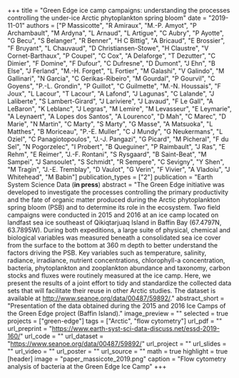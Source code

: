 +++
title = "Green Edge ice camp campaigns: understanding the processes controlling the under-ice Arctic phytoplankton spring bloom"
date = "2019-11-01"
authors = ["P Massicotte", "R Amiraux", "M.-P. Amyot", "P Archambault", "M Ardyna", "L Arnaud", "L Artigue", "C Aubry", "P Ayotte", "G Becu", "S Belanger", "R Benner", "H C Bittig", "A Bricaud", "E Brossier", "F Bruyant", "L Chauvaud", "D Christiansen-Stowe", "H Claustre", "V Cornet-Barthaux", "P Coupel", "C Cox", "A Delaforge", "T Dezutter", "C Dimier", "F Domine", "F Dufour", "C Dufresne", "D Dumont", "J Ehn", "B Else", "J Ferland", "M.-H. Forget", "L Fortier", "M Galashi", "V Galindo", "M Gallinari", "N Garcia", "C Gerikas-Ribeiro", "M Gourdal", "P Gourvil", "C Goyens", "P.-L. Grondin", "P Guillot", "C Guilmette", "M.-N. Houssais", "F Joux", "L Lacour", "T Lacour", "A Lafond", "J Lagunas", "C Lalande", "J Laliberte", "S Lambert-Girard", "J Lariviere", "J Lavaud", "F Le Gall", "A LeBaron", "K Leblanc", "J Legras", "M Lemire", "M Levasseur", "E Leymarie", "A Leynaert", "A Lopes dos Santos", "A Lourenco", "D Mah", "C Marec", "D Marie", "N Martin", "C Marty", "S Marty", "G Masse", "A Matsuoka", "L Matthes", "B Moriceau", "P.-E. Muller", "C J Mundy", "G Neukermans", "L Oziel", "C Panagiotopoulos", "J.-J. Pangazi", "G Picard", "M Picheral", "F du Sel", "N Pogorzelec", "I Probert", "B Queguiner", "P Raimbault", "J Ras", "E Rehm", "E Reimer", "J.-F. Rontani", "S Rysgaard", "B Saint-Beat", "M Sampei", "J Sansoulet", "S Schmidt", "R Sempere", "C Sevigny", "Y Shen", "M Tragin", "J.-E. Tremblay", "D Vaulot", "G Verin", "F Vivier", "A Vladoiu", "J Whitehead", "M Babin"]
publication_types = ["2"]
publication = "Earth System Science Data (**in press**)
abstract = "The Green Edge initiative was developed to investigate the processes controlling the primary productivity and the fate of organic matter produced during the Arctic phytoplankton spring bloom (PSB) and to determine its role in the ecosystem. Two field campaigns were conducted in 2015 and 2016 at an ice camp located on landfast sea ice southeast of Qikiqtarjuaq Island in Baffin Bay (67.4797N, 63.7895W). During both expeditions, a large suite of physical, chemical and biological variables was measured beneath a consolidated sea ice cover from the surface to the bottom at 360 m depth to better understand the factors driving the PSB. Key variables such as temperature, salinity, radiance, irradiance, nutrient concentrations, chlorophyll-a concentration, bacteria, phytoplankton and zooplankton abundance and taxonomy, carbon stocks and fluxes were routinely measured at the ice camp. Here, we present the results of a joint effort to tidy and standardize the collected data sets that will facilitate their reuse in other Arctic studies. The dataset is available at http://www.seanoe.org/data/00487/59892/."
abstract_short = "Presentation of the data obtained during the 2015 and 2016 Ice Camps of the Green Edge project (Baffin Island)."
image_preview = ""
selected = true
projects = ["green-edge"]
tags = ["Arctic", "flow cytometry"]
url_pdf = ""
url_preprint = "https://www.earth-syst-sci-data-discuss.net/essd-2019-160/"
url_code = ""
url_dataset = "https://www.seanoe.org/data/00487/59892/"
url_project = ""
url_slides = ""
url_video = ""
url_poster = ""
url_source = ""
math = true
highlight = true
[header]
image = "paper_massicote_2019.png"
caption = "Flow cytometry analysis of bacteria at the Green Edge Ice Camp"
+++
